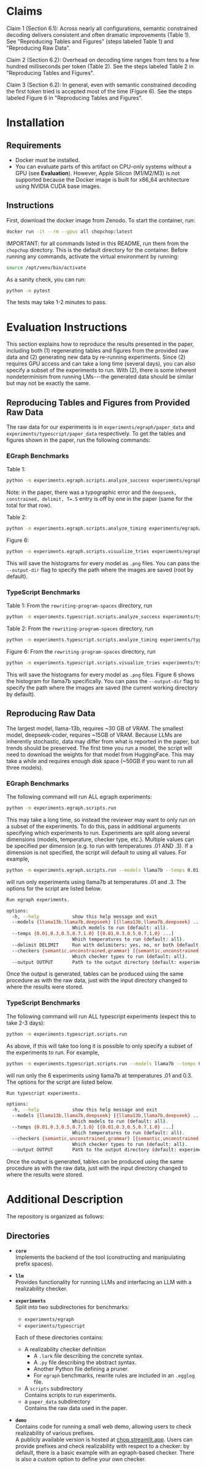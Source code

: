 # Claims
Claim 1 (Section 6.1): Across nearly all configurations, semantic constrained decoding delivers consistent and often dramatic improvements (Table 1). See "Reproducing Tables and Figures" (steps labeled Table 1) and "Reproducing Raw Data".

Claim 2 (Section 6.2): Overhead on decoding time ranges from tens to a few hundred milliseconds per token (Table 2). See the steps labeled Table 2 in "Reproducing Tables and Figures".

Claim 3 (Section 6.2): In general, even with semantic constrained decoding the first token tried is accepted most of the time (Figure 6). See the steps labeled Figure 6 in "Reproducing Tables and Figures".

# Installation
## Requirements
- Docker must be installed.
- You can evaluate parts of this artifact on CPU-only systems without a GPU (see **Evaluation**). However, Apple Silicon (M1/M2/M3) is not supported because the Docker image is built for x86_64 architecture using NVIDIA CUDA base images.

## Instructions
First, download the docker image from Zenodo.
To start the container, run:
```bash
docker run -it --rm --gpus all chopchop:latest
```
IMPORTANT: for all commands listed in this README, run them from the `chopchop` directory.
This is the default directory for the container.
Before running any commands, activate the virtual environment by running:
```bash
source /opt/venv/bin/activate
```
As a sanity check, you can run:
```bash
python -m pytest
```
The tests may take 1-2 minutes to pass.

# Evaluation Instructions
This section explains how to reproduce the results presented in the paper, including both (1) regenerating tables and figures from the provided raw data and (2) generating new data by re-running experiments. Since (2) requires GPU access and can take a long time (several days), you can also specify a subset of the experiments to run. With (2), there is some inherent nondeterminism from running LMs---the generated data should be similar but may not be exactly the same.

## Reproducing Tables and Figures from Provided Raw Data
The raw data for our experiments is in `experiments/egraph/paper_data` and `experiments/typescript/paper_data` respectively. To get the tables and figures shown in the paper, run the following commands:

### EGraph Benchmarks
Table 1:
```bash
python -m experiments.egraph.scripts.analyze_success experiments/egraph/paper_data
```
Note: in the paper, there was a typographic error and the `deepseek, constrained, delimit, T=.5` entry is off by one in the paper (same for the total for that row).

Table 2:
```bash
python -m experiments.egraph.scripts.analyze_timing experiments/egraph/paper_data
```

Figure 6:
```bash
python -m experiments.egraph.scripts.visualize_tries experiments/egraph/paper_data
```
This will save the histograms for every model as `.png` files. You can pass the `--output-dir` flag to specify the path where the images are saved (root by default).

### TypeScript Benchmarks
Table 1:
From the `rewriting-program-spaces` directory, run
```bash
python -m experiments.typescript.scripts.analyze_success experiments/typescript/paper_data
```

Table 2:
From the `rewriting-program-spaces` directory, run
```bash
python -m experiments.typescript.scripts.analyze_timing experiments/typescript/paper_data
```

Figure 6:
From the `rewriting-program-spaces` directory, run
```bash
python -m experiments.typescript.scripts.visualize_tries experiments/typescript/paper_data
```
This will save the histograms for every model as `.png` files.
Figure 6 shows the histogram for llama7b specifically.
You can pass the `--output-dir` flag to specify the path where the images are saved (the current working directory by default).

## Reproducing Raw Data
The largest model, llama-13b, requires \~30 GB of VRAM.
The smallest model, deepseek-coder, requires \~15GB of VRAM.
Because LLMs are inherently stochastic, data may differ from what is reported in the paper, but trends should be preserved.
The first time you run a model, the script will need to download the weights for that model from HuggingFace.
This may take a while and requires enough disk space (\~50GB if you want to run all three models).

### EGraph Benchmarks
The following command will run ALL egraph experiments:
```bash
python -m experiments.egraph.scripts.run
```
This may take a long time, so instead the reviewer may want to only run on a subset of the experiments. 
To do this, pass in additional arguments specifying which experiments to run.
Experiments are split along several dimensions (models, temperature, checker type, etc.).
Multiple values can be specified per dimension (e.g. to run with temperatures .01 AND .3).
If a dimension is not specified, the script will default to using all values.
For example,
```bash
python -m experiments.egraph.scripts.run --models llama7b --temps 0.01 .3
```
will run only experiments using llama7b at temperatures .01 and .3. 
The options for the script are listed below.
```bash
Run egraph experiments.

options:
  -h, --help            show this help message and exit
  --models {llama13b,llama7b,deepseek} [{llama13b,llama7b,deepseek} ...]
                        Which models to run (default: all).
  --temps {0.01,0.3,0.5,0.7,1.0} [{0.01,0.3,0.5,0.7,1.0} ...]
                        Which temperatures to run (default: all).
  --delimit DELIMIT     Run with delimiters: yes, no, or both (default: both).
  --checkers {semantic,unconstrained,grammar} [{semantic,unconstrained,grammar} ...]
                        Which checker types to run (default: all).
  --output OUTPUT       Path to the output directory (default: experiments/egraph/data).
```

Once the output is generated, tables can be produced using the same procedure as with the raw data, just with the input directory changed to where the results were stored.

### TypeScript Benchmarks
The following command will run ALL typescript experiments (expect this to take 2-3 days):
```bash
python -m experiments.typescript.scripts.run
```
As above, if this will take too long it is possible to only specify a subset of the experiments to run.
For example,
```bash
python -m experiments.typescript.scripts.run --models llama7b --temps 0.01 0.3 
```
will run only the 6 experiments using llama7b at temperatures .01 and 0.3.
The options for the script are listed below.
```bash
Run typescript experiments.

options:
  -h, --help            show this help message and exit
  --models {llama13b,llama7b,deepseek} [{llama13b,llama7b,deepseek} ...]
                        Which models to run (default: all).
  --temps {0.01,0.3,0.5,0.7,1.0} [{0.01,0.3,0.5,0.7,1.0} ...]
                        Which temperatures to run (default: all).
  --checkers {semantic,unconstrained,grammar} [{semantic,unconstrained,grammar} ...]
                        Which checker types to run (default: all).
  --output OUTPUT       Path to the output directory (default: experiments/typescript/data).
```

Once the output is generated, tables can be produced using the same procedure as with the raw data, just with the input directory changed to where the results were stored.

# Additional Description
The repository is organized as follows:

## Directories
- **`core`**  
  Implements the backend of the tool (constructing and manipulating prefix spaces).

- **`llm`**  
  Provides functionality for running LLMs and interfacing an LLM with a realizability checker.

- **`experiments`**  
  Split into two subdirectories for benchmarks:
  - `experiments/egraph`
  - `experiments/typescript`

  Each of these directories contains:
  - A realizability checker definition
    - A `.lark` file describing the concrete syntax.  
    - A `.py` file describing the abstract syntax.  
    - Another Python file defining a pruner.  
    - For `egraph` benchmarks, rewrite rules are included in an `.egglog` file.
  - A `scripts` subdirectory  
    Contains scripts to run experiments.
  - a `paper_data` subdirectory  
    Contains the raw data used in the paper.

- **`demo`**  
  Contains code for running a small web demo, allowing users to check realizability of various prefixes.  
  A publicly available version is hosted at [chop.streamlit.app](https://chop.streamlit.app).
  Users can provide prefixes and check realizability with respect to a checker: by default, there is a basic example with an egraph-based checker.
  There is also a custom option to define your own checker.
